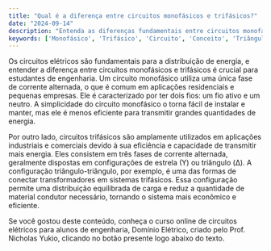 ```yaml
---
title: "Qual é a diferença entre circuitos monofásicos e trifásicos?"
date: "2024-09-14"
description: "Entenda as diferenças fundamentais entre circuitos monofásicos e trifásicos no contexto de engenharia elétrica."
keywords: ['Monofásico', 'Trifásico', 'Circuito', 'Conceito', 'Triângulo-Triângulo']
---
```


Os circuitos elétricos são fundamentais para a distribuição de energia, e entender a diferença entre circuitos monofásicos e trifásicos é crucial para estudantes de engenharia. Um circuito monofásico utiliza uma única fase de corrente alternada, o que é comum em aplicações residenciais e pequenas empresas. Ele é caracterizado por ter dois fios: um fio ativo e um neutro. A simplicidade do circuito monofásico o torna fácil de instalar e manter, mas ele é menos eficiente para transmitir grandes quantidades de energia.

Por outro lado, circuitos trifásicos são amplamente utilizados em aplicações industriais e comerciais devido à sua eficiência e capacidade de transmitir mais energia. Eles consistem em três fases de corrente alternada, geralmente dispostas em configurações de estrela (Y) ou triângulo (Δ). A configuração triângulo-triângulo, por exemplo, é uma das formas de conectar transformadores em sistemas trifásicos. Essa configuração permite uma distribuição equilibrada de carga e reduz a quantidade de material condutor necessário, tornando o sistema mais econômico e eficiente.

Se você gostou deste conteúdo, conheça o curso online de circuitos elétricos para alunos de engenharia, Domínio Elétrico, criado pelo Prof. Nicholas Yukio, clicando no botão presente logo abaixo do texto.